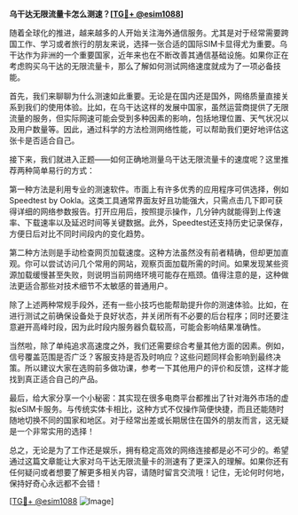 **乌干达无限流量卡怎么测速？[[TG💪+ @esim1088](https://t.me/s/esim1088)]**

随着全球化的推进，越来越多的人开始关注海外通信服务。尤其是对于经常需要跨国工作、学习或者旅行的朋友来说，选择一张合适的国际SIM卡显得尤为重要。乌干达作为非洲的一个重要国家，近年来也在不断改善其通信基础设施。如果你正在考虑购买乌干达的无限流量卡，那么了解如何测试网络速度就成为了一项必备技能。

首先，我们来聊聊为什么测速如此重要。无论是在国内还是国外，网络质量直接关系到我们的使用体验。比如，在乌干达这样的发展中国家，虽然运营商提供了无限流量的服务，但实际网速可能会受到多种因素的影响，包括地理位置、天气状况以及用户数量等。因此，通过科学的方法检测网络性能，可以帮助我们更好地评估这张卡是否适合自己。

接下来，我们就进入正题——如何正确地测量乌干达无限流量卡的速度呢？这里推荐两种简单易行的方式：

第一种方法是利用专业的测速软件。市面上有许多优秀的应用程序可供选择，例如Speedtest by Ookla。这类工具通常界面友好且功能强大，只需点击几下即可获得详细的网络参数报告。打开应用后，按照提示操作，几分钟内就能得到上传速率、下载速率以及延迟时间等关键数据。此外，Speedtest还支持历史记录保存，方便日后对比不同时间段内的变化趋势。

第二种方法则是手动检查网页加载速度。这种方法虽然没有前者精确，但却更加直观。你可以尝试访问几个常用的网站，观察页面加载所需的时间。如果发现某些资源加载缓慢甚至失败，则说明当前网络环境可能存在瓶颈。值得注意的是，这种做法更适合那些对技术细节不太敏感的普通用户。

除了上述两种常规手段外，还有一些小技巧也能帮助提升你的测速体验。比如，在进行测试之前确保设备处于良好状态，并关闭所有不必要的后台程序；同时还要注意避开高峰时段，因为此时段内服务器负载较高，可能会影响结果准确性。

当然啦，除了单纯追求高速度之外，我们还需要综合考量其他方面的因素。例如，信号覆盖范围是否广泛？客服支持是否及时响应？这些问题同样会影响到最终决策。所以建议大家在选购前多做功课，参考一下其他用户的评价和反馈，这样才能找到真正适合自己的产品。

最后，给大家分享一个小秘密：其实现在很多电商平台都推出了针对海外市场的虚拟eSIM卡服务。与传统实体卡相比，这种方式不仅操作简便快捷，而且还能随时随地切换不同的国家和地区。对于经常出差或长期居住在国外的朋友而言，这无疑是一个非常实用的选择！

总之，无论是为了工作还是娱乐，拥有稳定高效的网络连接都是必不可少的。希望通过这篇文章能让大家对乌干达无限流量卡的测速有了更深入的理解。如果你还有任何疑问或者想要了解更多相关内容，请随时留言交流哦！记住，无论何时何地，保持好奇心永远都不会错！

[[TG💪+ @esim1088](https://t.me/s/esim1088) ![Image](https://i.postimg.cc/4NQfJmqS/Snipaste-2025-05-13-00-14-12.png)]